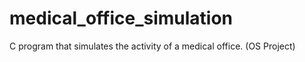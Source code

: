 # medical_office_simulation
C program that simulates the activity of a medical office. (OS Project)
